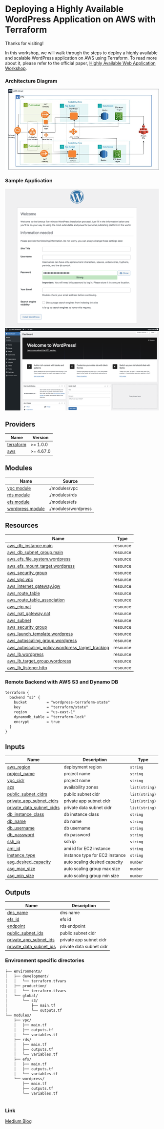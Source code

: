 # Deploying a Highly Available WordPress Application on AWS with Terraform

Thanks for visiting!

In this workshop, we will walk through the steps to deploy a highly available and scalable WordPress application on AWS using Terraform. To read more about it, please refer to the official paper, [Highly Available Web Application Workshop](https://catalog.us-east-1.prod.workshops.aws/workshops/3de93ad5-ebbe-4258-b977-b45cdfe661f1/en-US/introduction/overview).

### Architecture Diagram


![ARCH](docs/architecture.jpg)

### Sample Application
![APP](docs/webapp.png)
![WAPP](docs/wordpress.png)


## Providers

| Name | Version |
|------|---------|
| <a name="requirement_terraform"></a> [terraform](#requirement\_terraform) | >= 1.0.0 |
| <a name="requirement_aws"></a> [aws](#requirement\_aws) | >= 4.67.0 |

## Modules

| Name | Source |
|------|------|
[vpc module](https://registry.terraform.io/modules/terraform-aws-modules/vpc/aws/latest) | ./modules/vpc |
[rds module](https://registry.terraform.io/modules/terraform-aws-modules/rds/aws/latest) | ./modules/rds |
[efs module](https://registry.terraform.io/modules/terraform-aws-modules/efs/aws/latest) | ./modules/efs |
[wordpress module](https://registry.terraform.io/modules/terraform-aws-modules/autoscaling/aws/latest) | ./modules/wordpress |

## Resources

| Name | Type |
|------|------|
| [aws_db_instance.main](https://registry.terraform.io/providers/hashicorp/aws/latest/docs/resources/db_instance) | resource |
| [aws_db_subnet_group.main](https://registry.terraform.io/providers/hashicorp/aws/latest/docs/resources/db_subnet_group) | resource |
| [aws_efs_file_system.wordpress](https://registry.terraform.io/providers/hashicorp/aws/latest/docs/resources/efs_file_system) | resource |
| [aws_efs_mount_target.wordpress](https://registry.terraform.io/providers/hashicorp/aws/latest/docs/resources/efs_mount_target) | resource |
| [aws_security_group](https://registry.terraform.io/providers/hashicorp/aws/latest/docs/resources/security_group.html) | resource |
| [aws_vpc.vpc](https://registry.terraform.io/providers/hashicorp/aws/latest/docs/resources/vpc.html) | resource |
| [aws_internet_gateway.igw](https://registry.terraform.io/providers/hashicorp/aws/latest/docs/resources/internet_gateway.html) | resource |
| [aws_route_table](https://registry.terraform.io/providers/hashicorp/aws/latest/docs/resources/route_table.html) | resource |
| [aws_route_table_association](https://registry.terraform.io/providers/hashicorp/aws/latest/docs/resources/route_table_association.html) | resource |
| [aws_eip.nat](https://registry.terraform.io/providers/hashicorp/aws/latest/docs/resources/eip.html) | resource |
| [aws_nat_gateway.nat](https://registry.terraform.io/providers/hashicorp/aws/latest/docs/resources/nat_gateway.html) | resource |
| [aws_subnet](https://registry.terraform.io/providers/hashicorp/aws/latest/docs/resources/subnet.html) | resource |
| [aws_security_group](https://registry.terraform.io/providers/hashicorp/aws/latest/docs/resources/security_group.html) | resource |
| [aws_launch_template.wordpress](https://registry.terraform.io/providers/hashicorp/aws/4.2.0/docs/resources/launch_template) | resource |
| [aws_autoscaling_group.wordpress](https://registry.terraform.io/providers/hashicorp/aws/latest/docs/resources/autoscaling_group.html) | resource |
| [aws_autoscaling_policy.wordpress_target_tracking](https://registry.terraform.io/providers/hashicorp/aws/latest/docs/resources/autoscaling_policy.html) | resource |
| [aws_lb.wordpress](https://registry.terraform.io/providers/hashicorp/aws/latest/docs/resources/lb.html) | resource |
| [aws_lb_target_group.wordpress](https://registry.terraform.io/providers/hashicorp/aws/latest/docs/resources/lb_target_group.html) | resource |
| [aws_lb_listener.http](https://registry.terraform.io/providers/hashicorp/aws/latest/docs/resources/lb_listener.html) | resource |


### Remote Backend with AWS S3 and Dynamo DB

```
terraform {
  backend "s3" {
    bucket         = "wordpress-terraform-state"
    key            = "terraform/state"
    region         = "us-east-1"
    dynamodb_table = "terraform-lock"
    encrypt        = true
  }
}
```

## Inputs

| Name | Description | Type | 
|------|-------------|------|
| <a name="aws_region"></a> [aws_region](#input\_aws\_region) | deployment region | `string` | 
| <a name="project_name"></a> [project_name](#input\project\name) | project name | `string` | 
| <a name="vpc_cidr"></a> [vpc_cidr](#input\vpc\cidr) | project name | `string` | 
| <a name="azs"></a> [azs](#input\azs) | availability zones | `list(string)` |
| <a name="public_subnet_cidrs"></a> [public_subnet_cidrs](#input\public\subnet\cidrs) | public subnet cidr  | `list(string)` | 
| <a name="private_app_subnet_cidrs"></a> [private_app_subnet_cidrs](#input\private\app\subnet\cidrs) | private app subnet cidr | `list(string)`| 
| <a name="private_data_subnet_cidrs"></a> [private_data_subnet_cidrs](#input\private\data\subnet\cidrs) | private data subnet cidr | `list(string)` | 
| <a name="db_instance_class"></a> [db_instance_class](#input\db\instance\class) | db instance class | `string` | 
| <a name="db_name"></a> [db_name](#input\db\name) | db name | `string` | 
| <a name="db_username"></a> [db_username](#input\db\username) | db username | `string` | 
| <a name="db_password"></a> [db_password](#input\db\password) | db password | `string` | 
| <a name="ssh_ip"></a> [ssh_ip](#input\ssh\ip) | ssh ip | `string` | 
| <a name="ami_id"></a> [ami_id](#input\ami\id) | ami id for EC2 instance | `string` | 
| <a name="instance_type"></a> [instance_type](#input\instance\type) | instance type for EC2 instance | `string` | 
| <a name="asg_desired_capacity"></a> [asg_desired_capacity](#input\asg\desired\capacity) | auto scaling desired capacity | `number` | 
| <a name="asg_max_size"></a> [asg_max_size](#input\asg\max\size) | auto scaling group max size | `number` | 
| <a name="asg_min_size"></a> [asg_min_size](#input\asg\min\size) | auto scaling group min size | `number` | 

## Outputs

| Name | Description |
|------|-------------|
| <a name="dns_name"></a> [dns\_name](#output\_dns_\_name_) | dns name  |
| <a name="efs_id"></a> [efs\_id](#output\_efs\_id) | efs id |
| <a name="endpoint"></a> [endpoint](#output\_endpoint) | rds endpoint|
| <a name="public_subnet_ids"></a> [public_subnet_ids](#output\_public\_subnet\_ids) | public subnet cidr |
| <a name="private_app_subnet_ids"></a> [private_app_subnet_ids](#output\_private\_app\_subnet\_ids) | private app subnet cidr |
| <a name="private_data_subnet_ids"></a> [private_data_subnet_ids](#output\_private\_data\_subnet\_ids) | private data subnet cidr  |


### Environment specific directories 

```
├── environments/
│   ├── development/
│   │   └── terraform.tfvars
│   ├── production/
│   │   └── terraform.tfvars
│   └── global/
│       └── s3/
│           ├── main.tf
│           └── outputs.tf
└── modules/
    ├── vpc/
    │   ├── main.tf
    │   ├── outputs.tf
    │   └── variables.tf
    ├── rds/
    │   ├── main.tf
    │   ├── outputs.tf
    │   └── variables.tf
    ├── efs/
    │   ├── main.tf
    │   ├── outputs.tf
    │   └── variables.tf
    └── wordpress/
        ├── main.tf
        ├── outputs.tf
        └── variables.tf


```

### Link

[Medium Blog](https://www.markdownguide.org)
